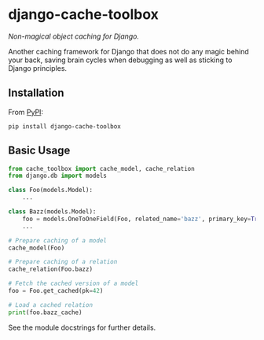# django-cache-toolbox

_Non-magical object caching for Django._

Another caching framework for Django that does not do any magic behind your
back, saving brain cycles when debugging as well as sticking to Django
principles.

## Installation

From [PyPI](https://pypi.org/project/django-cache-toolbox/):
```
pip install django-cache-toolbox
```

## Basic Usage

``` python
from cache_toolbox import cache_model, cache_relation
from django.db import models

class Foo(models.Model):
    ...

class Bazz(models.Model):
    foo = models.OneToOneField(Foo, related_name='bazz', primary_key=True)
    ...

# Prepare caching of a model
cache_model(Foo)

# Prepare caching of a relation
cache_relation(Foo.bazz)

# Fetch the cached version of a model
foo = Foo.get_cached(pk=42)

# Load a cached relation
print(foo.bazz_cache)
```

See the module docstrings for further details.
